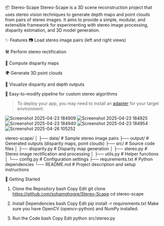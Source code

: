 📦 Stereo-Scape
Stereo-Scape is a 3D scene reconstruction project that uses stereo vision techniques to generate depth maps and point clouds from pairs of stereo images. It aims to provide a simple, modular, and extensible framework for experimenting with stereo image processing, disparity estimation, and 3D model generation.

✨ Features
📷 Load stereo image pairs (left and right views)

🛠️ Perform stereo rectification

📏 Compute disparity maps

🌍 Generate 3D point clouds

🎨 Visualize disparity and depth outputs

🔧 Easy-to-modify pipeline for custom stereo algorithms
> To deploy your app, you may need to install an [adapter](https://kit.svelte.dev/docs/adapters) for your target environment.


![Screenshot 2025-04-23 184909](https://github.com/user-attachments/assets/24ca6808-29bb-4a58-821c-16d866edab15)
![Screenshot 2025-04-23 184925](https://github.com/user-attachments/assets/475f1a27-5a23-4b5a-a358-a303e798a37c)
![Screenshot 2025-04-23 184940](https://github.com/user-attachments/assets/1670e493-40b6-4151-8519-6373775903e2)
![Screenshot 2025-04-23 184954](https://github.com/user-attachments/assets/30e066af-fa7d-456f-a23e-b79ff59b02b7)
![Screenshot 2025-04-26 105252](https://github.com/user-attachments/assets/66b78984-e266-45e7-91af-68f0603a8f8d)


stereo-scape/
│
├── data/              # Sample stereo image pairs
├── output/            # Generated outputs (disparity maps, point clouds)
├── src/               # Source code files
│    ├── disparity.py  # Disparity map generation
│    ├── stereo.py     # Stereo image rectification and processing
│    ├── utils.py      # Helper functions
│    └── config.py     # Configuration settings
├── requirements.txt   # Python dependencies
└── README.md          # Project description and setup instructions

🚀 Getting Started
1. Clone the Repository
bash
Copy
Edit
git clone https://github.com/sohamghogre/Stereo-Scape
cd stereo-scape
2. Install Dependencies
bash
Copy
Edit
pip install -r requirements.txt
Make sure you have OpenCV (opencv-python) and NumPy installed.

3. Run the Code
bash
Copy
Edit
python src/stereo.py



